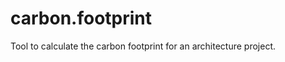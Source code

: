 carbon.footprint
================

Tool to calculate the carbon footprint for an architecture project.
